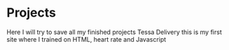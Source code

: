 # Projects
Here I will try to save all my finished projects
Tessa Delivery this is my first site where I trained on HTML, heart rate and Javascript
